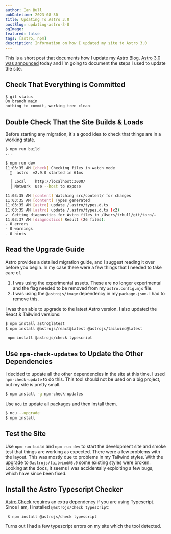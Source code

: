 ```yaml
---
author: Ian Bull
pubDatetime: 2023-08-30
title: Updating To Astro 3.0
postSlug: updating-astro-3-0
ogImage:
featured: false
tags: [astro, npm]
description: Information on how I updated my site to Astro 3.0
---
```


This is a short post that documents how I update my Astro Blog. [Astro 3.0 was announced](https://astro.build/blog/astro-3/) today and I'm going to document the steps I used to update the site.

## Check That Everything is Committed

```bash
$ git status
On branch main
nothing to commit, working tree clean
```

## Double Check That the Site Builds & Loads

Before starting any migration, it's a good idea to check that things are in a working state.

```bash
$ npm run build
...

$ npm run dev
11:03:35 AM [check] Checking files in watch mode
  🚀  astro  v2.9.0 started in 61ms

  ┃ Local    http://localhost:3000/
  ┃ Network  use --host to expose

11:03:35 AM [content] Watching src/content/ for changes
11:03:35 AM [content] Types generated
11:03:35 AM [astro] update /.astro/types.d.ts
11:03:35 AM [astro] update /.astro/types.d.ts (x2)
✔  Getting diagnostics for Astro files in /Users/irbull/git/toro/…
11:03:37 AM [diagnostics] Result (26 files):
- 0 errors
- 0 warnings
- 0 hints
```

## Read the Upgrade Guide

Astro provides a detailed migration guide, and I suggest reading it over before you begin. In my case there were a few things that I needed to take care of.

1. I was using the experimental assets. These are no longer experimental and the flag needed to be removed from my `astro.config.mjs` file.
2. I was using the `@astrojs/image` dependency in my `package.json`. I had to remove this.

I was then able to upgrade to the latest Astro version. I also updated the React & Tailwind versions:

```bash
$ npm install astro@latest
$ npm install @astrojs/react@latest @astrojs/tailwind@latest
```

```bash
 npm install @astrojs/check typescript
```

## Use `npm-check-updates` to Update the Other Dependencies

I decided to update all the other dependencies in the site at this time. I used `npm-check-update` to do this. This tool should not be used on a big project, but my site is pretty small.

```bash
$ npm install -g npm-check-updates
```

Use `ncu` to update all packages and then install them.

```bash
$ ncu --upgrade
$ npm install
```

## Test the Site

Use `npm run build` and `npm run dev` to start the development site and smoke test that things are working as expected. There were a few problems with the layout. This was mostly due to problems in my Tailwind styles. With the upgrade to `@astrojs/tailwind@5.0` some existing styles were broken. Looking at the docs, it seems I was accidentally exploiting a few bugs, which have since been fixed.

## Install the Astro Typescript Checker

[Astro Check]() requires an extra dependency if you are using Typescript. Since I am, I installed `@astrojs/check typescript`:

```bash
 $ npm install @astrojs/check typescript
```

Turns out I had a few typescript errors on my site which the tool detected.
